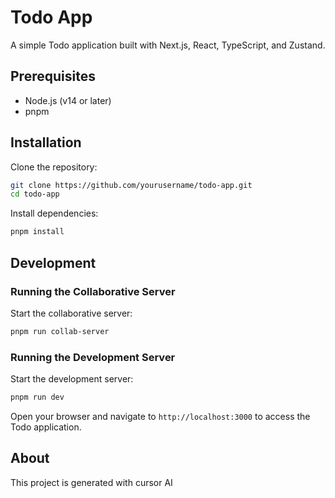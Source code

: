 # Todo App

A simple Todo application built with Next.js, React, TypeScript, and Zustand.

## Prerequisites

- Node.js (v14 or later)
- pnpm

## Installation

 Clone the repository:
   ```sh
   git clone https://github.com/yourusername/todo-app.git
   cd todo-app
   ```

Install dependencies:
   ```sh
   pnpm install
   ```

   
## Development

### Running the Collaborative Server

Start the collaborative server:

   ```sh
   pnpm run collab-server   
   ```

### Running the Development Server

Start the development server:
```sh
pnpm run dev
```

Open your browser and navigate to `http://localhost:3000` to access the Todo application.


## About

This project is generated with cursor AI